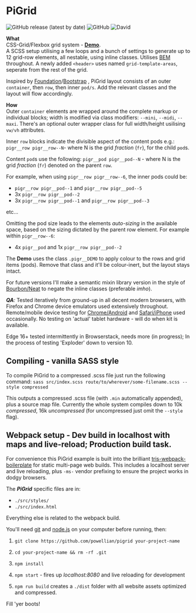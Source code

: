 # PiGrid
![GitHub release (latest by date)](https://img.shields.io/github/v/release/powellian/pigrid)  ![GitHub](https://img.shields.io/github/license/powellian/pigrid)  ![David](https://img.shields.io/david/powellian/pigrid)


**What**  
CSS-Grid/Flexbox grid system - **[Demo](https://powellian.com/pigrid/demos/)**.  
A SCSS setup utilising a few loops and a bunch of settings to generate up to 12 grid-row elements, all nestable, using inline classes.  Utilises [BEM](https://css-tricks.com/bem-101/) throughout.
A newly added `<header>` uses named `grid-template-areas`, seperate from the rest of the grid.

Inspired by [Foundation](https://foundation.zurb.com/sites/docs/)/[Bootstrap](https://getbootstrap.com/docs/4.3/getting-started/introduction/) , PiGrid layout consists of an outer `container`, then `row`, then inner `pod/s`. Add the relevant classes and the layout will flow accordingly.

**How**  
Outer `container` elements are wrapped around the complete markup or individual blocks; width is modified via class modifiers: `--mini`, `--midi`, `--maxi`. There's an optional outer wrapper class for full width/height usilising `vw/vh` attributes.

Inner `row` blocks indicate the divisible aspect of the content pods e.g.:
`pigr__row pigr__row--N`- where N is the grid _fraction_ (`fr`), for the child `pod`s.

Content `pod`s use the following: `pigr__pod pigr__pod--N` - where N is the grid _fraction_ (`fr`) denoted on the parent `row`.

For example, when using `pigr__row pigr__row--6`, the inner pods could be:
- `pigr__row pigr__pod--1` and `pigr__row pigr__pod--5`
- 3x `pigr__row pigr__pod--2`
- 3x `pigr__row pigr__pod--1` and `pigr__row pigr__pod--3`

etc...

Omitting the pod size leads to the elements _auto-sizing_ in the available space, based on the sizing dictated by the parent row element. For example within `pigr__row--6`:
- 4x `pigr__pod` and 1x `pigr__row pigr__pod--2`

The **Demo** uses the class `.pigr__DEMO` to apply colour to the rows and grid items (pods).
Remove that class and it'll be colour-inert, but the layout stays intact.

For future versions I'll make a semantic mixin library version in the style of [Bourbon/Neat](https://neat.bourbon.io/) to negate the inline classes (preferable *imho*).

***QA**:*
Tested iteratively from ground-up in all decent modern browsers, with Firefox and Chrome device emulators used extensively throughout.
Remote/mobile device testing for [Chrome/Android](https://developers.google.com/web/tools/chrome-devtools/remote-debugging) and [Safari/iPhone](https://www.kenst.com/2019/03/how-to-debug-problems-on-mobile-safari/) used occasionally.
No testing on 'actual' tablet hardware - will do when kit is available.

Edge 16+ tested intermittently in Browserstack, needs more (in progress);
In the process of testing 'Exploder' down to version 10.

## Compiling - vanilla SASS style
To compile PiGrid to a compressed .scss file just run the following command:
`sass src/index.scss route/to/wherever/some-filename.scss --style compressed`

This outputs a compressed .scss file (with `.min` automatically appended), plus a source map file.
Currently the whole system compiles down to 10k *compressed*, 16k *uncompressed* (for uncompressed just omit the `--style` flag).

## Webpack setup - Dev build in localhost with maps and live-reload; Production build task.
For convenience this PiGrid example is built into the brilliant [tris-webpack-boilerplate](https://github.com/tr1s/tris-webpack-boilerplate) for static multi-page web builds. This includes a localhost server and live reloading, plus `-ms-` vendor prefixing to ensure the project works in dodgy browsers.

The ***PiGrid*** specific files are in:
- `./src/styles/`
- `./src/index.html`

Everything else is related to the webpack build.

You'll need [git](https://git-scm.com/) and [node.js](https://nodejs.org/) on your computer before running, then:

1.  `git clone https://github.com/powellian/pigrid your-project-name`

2.  `cd your-project-name && rm -rf .git`

3.  `npm install`

4.  `npm start` - fires up *localhost:8080* and live reloading for development

5. `npm run build` creates a `./dist` folder with all website assets optimized and compressed.

Fill 'yer boots!
